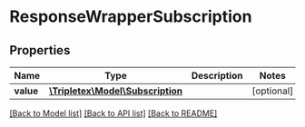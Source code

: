 # ResponseWrapperSubscription

## Properties
Name | Type | Description | Notes
------------ | ------------- | ------------- | -------------
**value** | [**\Tripletex\Model\Subscription**](Subscription.md) |  | [optional] 

[[Back to Model list]](../README.md#documentation-for-models) [[Back to API list]](../README.md#documentation-for-api-endpoints) [[Back to README]](../README.md)


